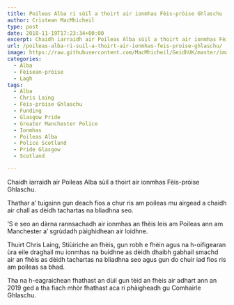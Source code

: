 ```yaml
---
title: Poileas Alba ri sùil a thoirt air ionmhas Fèis-pròise Ghlaschu
author: Crìstean MacMhìcheil
type: post
date: 2018-11-19T17:23:34+00:00
excerpt: Chaidh iarraidh air Poileas Alba sùil a thoirt air ionmhas Fèis-pròise Ghlaschu.
url: /poileas-alba-ri-suil-a-thoirt-air-ionmhas-feis-proise-ghlaschu/
image: https://raw.githubusercontent.com/MacMhicheil/GeidhUK/master/images/.jpg
categories:
  - Alba
  - Fèisean-pròise
  - Lagh
tags:
  - Alba
  - Chris Laing
  - Fèis-pròise Ghlaschu
  - Funding
  - Glasgow Pride
  - Greater Manchester Police
  - Ionmhas
  - Poileas Alba
  - Police Scotland
  - Pride Glasgow
  - Scotland

---
```

Chaidh iarraidh air Poileas Alba sùil a thoirt air ionmhas Fèis-pròise Ghlaschu.

Thathar a&#8217; tuigsinn gun deach fios a chur ris am poileas mu airgead a chaidh air chall as dèidh tachartas na bliadhna seo.

&#8216;S e seo an dàrna rannsachadh air ionmhas an fhèis leis am Poileas ann am Manchester a&#8217; sgrùdadh pàighidhean air loidhne.

Thuirt Chris Laing, Stiùiriche an fhèis, gun robh e fhèin agus na h-oifigearan ùra eile draghail mu ionmhas na buidhne as dèidh dhaibh gabhail smachd air an fhèis as dèidh tachartas na bliadhna seo agus gun do chuir iad fios ris am poileas sa bhad.

Tha na h-eagraichean fhathast an dùil gun tèid an fhèis air adhart ann an 2019 ged a tha fiach mhòr fhathast aca ri phàigheadh gu Comhairle Ghlaschu.

